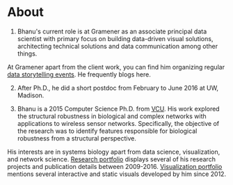 # About

1. Bhanu's current role is at Gramener as an associate principal data scientist with primary focus on building data-driven visual solutions, architecting technical solutions and data communication among other things.

At Gramener apart from the client work, you can find him organizing regular [data storytelling events](https://www.meetup.com/meetup-group-EkjzkhLt/). He frequently blogs here.

2. After Ph.D., he did a short postdoc from February to June 2016 at UW, Madison.

3. Bhanu is a 2015 Computer Science Ph.D. from [VCU](https://www.vcu.edu/). His work explored the structural robustness in biological and complex networks with applications to wireless sensor networks. Specifically, the objective of the research was to identify features responsible for biological robustness from a structural perspective.

His interests are in systems biology apart from data science, visualization, and network science. [Research portfolio](https://bkamapantula.github.io/research/index.html) displays several of his research projects and publication details between 2009-2016. [Visualization portfolio](https://bkamapantula.github.io/viz/index.html) mentions several interactive and static visuals developed by him since 2012.
